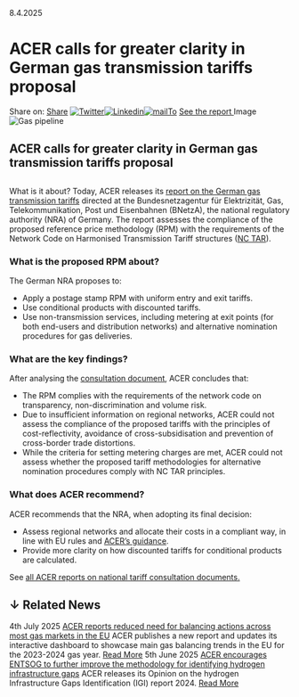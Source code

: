 8.4.2025
# ACER calls for greater clarity in German gas transmission tariffs proposal
Share on: [Share](https://www.addtoany.com/share#url=https%3A%2F%2Fwww.acer.europa.eu%2Fnews%2Facer-calls-greater-clarity-german-gas-transmission-tariffs-proposal&title=ACER%20calls%20for%20greater%20clarity%20in%20German%20gas%20transmission%20tariffs%20proposal)
[![Twitter](https://www.acer.europa.eu/sites/default/files/bluesky.svg)](https://www.acer.europa.eu/#bluesky)[![Linkedin](https://www.acer.europa.eu/sites/default/files/linkedin.svg)](https://www.acer.europa.eu/#linkedin)[![mailTo](https://www.acer.europa.eu/sites/default/files/copy-url.png)](https://www.acer.europa.eu/#copy_link)
[See the report ](https://www.acer.europa.eu/sites/default/files/documents/Publications/ACER-Gas-Tariff-Report-Germany-2025.pdf)
Image
![Gas pipeline](https://www.acer.europa.eu/sites/default/files/styles/main_images_news_and_pages_little_/public/2025-04/Tariffs-Germany.jpg?itok=NTZ4RiGq)
## ACER calls for greater clarity in German gas transmission tariffs proposal
## 
What is it about?
Today, ACER releases its [report on the German gas transmission tariffs](https://www.acer.europa.eu/sites/default/files/documents/Publications/ACER-Gas-Tariff-Report-Germany-2025.pdf) directed at the Bundesnetzagentur für Elektrizität, Gas, Telekommunikation, Post und Eisenbahnen (BNetzA), the national regulatory authority (NRA) of Germany.
The report assesses the compliance of the proposed reference price methodology (RPM) with the requirements of the Network Code on Harmonised Transmission Tariff structures ([NC TAR](https://www.acer.europa.eu/gas/network-codes/tariffs)). 
### **What is the proposed RPM about?**
The German NRA proposes to:
  * Apply a postage stamp RPM with uniform entry and exit tariffs.
  * Use conditional products with discounted tariffs.
  * Use non-transmission services, including metering at exit points (for both end-users and distribution networks) and alternative nomination procedures for gas deliveries.


### **What are the key findings?**
After analysing the [consultation document](https://www.bundesnetzagentur.de/DE/Beschlusskammern/1_GZ/BK9-GZ/2023/2023_bis0999/BK9-23-0610/BK9-23-0610_Konsultation_FL_Hauptseite.html?nn=694220), ACER concludes that: 
  * The RPM complies with the requirements of the network code on transparency, non-discrimination and volume risk.
  * Due to insufficient information on regional networks, ACER could not assess the compliance of the proposed tariffs with the principles of cost-reflectivity, avoidance of cross-subsidisation and prevention of cross-border trade distortions. 
  * While the criteria for setting metering charges are met, ACER could not assess whether the proposed tariff methodologies for alternative nomination procedures comply with NC TAR principles.


### **What does ACER recommend?**
ACER recommends that the NRA, when adopting its final decision:
  * Assess regional networks and allocate their costs in a compliant way, in line with EU rules and [ACER’s guidance](https://www.acer.europa.eu/sites/default/files/documents/Publications/The%20internal%20gas%20market%20in%20Europe_The%20role%20of%20transmission%20tariffs.pdf).
  * Provide more clarity on how discounted tariffs for conditional products are calculated.


See [all ACER reports on national tariff consultation documents.](https://www.acer.europa.eu/gas/network-codes/tariffs/acer-reports-national-tariff-consultations/acer-analysis-national-tariff-consultation-documents)
## ↓ Related News
4th July 2025 
[ACER reports reduced need for balancing actions across most gas markets in the EU](https://www.acer.europa.eu/news/acer-reports-reduced-need-balancing-actions-across-most-gas-markets-eu)
ACER publishes a new report and updates its interactive dashboard to showcase main gas balancing trends in the EU for the 2023-2024 gas year. 
[Read More](https://www.acer.europa.eu/news/acer-reports-reduced-need-balancing-actions-across-most-gas-markets-eu)
5th June 2025 
[ACER encourages ENTSOG to further improve the methodology for identifying hydrogen infrastructure gaps](https://www.acer.europa.eu/news/acer-encourages-entsog-further-improve-methodology-identifying-hydrogen-infrastructure-gaps)
ACER releases its Opinion on the hydrogen Infrastructure Gaps Identification (IGI) report 2024. 
[Read More](https://www.acer.europa.eu/news/acer-encourages-entsog-further-improve-methodology-identifying-hydrogen-infrastructure-gaps)
[](https://www.acer.europa.eu/news/acer-calls-greater-clarity-german-gas-transmission-tariffs-proposal)
